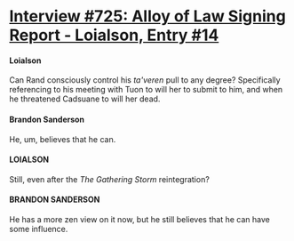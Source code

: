 # [Interview #725: Alloy of Law Signing Report - Loialson, Entry #14](https://www.theoryland.com/intvmain.php?i=725#14)

#### Loialson

Can Rand consciously control his
*ta'veren*
pull to any degree? Specifically referencing to his meeting with Tuon to will her to submit to him, and when he threatened Cadsuane to will her dead.

#### Brandon Sanderson

He, um, believes that he can.

#### LOIALSON

Still, even after the
*The Gathering Storm*
reintegration?

#### BRANDON SANDERSON

He has a more zen view on it now, but he still believes that he can have some influence.

